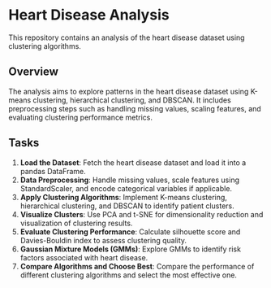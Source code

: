 # Heart Disease Analysis

This repository contains an analysis of the heart disease dataset using clustering algorithms.

## Overview

The analysis aims to explore patterns in the heart disease dataset using K-means clustering, hierarchical clustering, and DBSCAN. It includes preprocessing steps such as handling missing values, scaling features, and evaluating clustering performance metrics.

## Tasks

1. **Load the Dataset**: Fetch the heart disease dataset and load it into a pandas DataFrame.
2. **Data Preprocessing**: Handle missing values, scale features using StandardScaler, and encode categorical variables if applicable.
3. **Apply Clustering Algorithms**: Implement K-means clustering, hierarchical clustering, and DBSCAN to identify patient clusters.
4. **Visualize Clusters**: Use PCA and t-SNE for dimensionality reduction and visualization of clustering results.
5. **Evaluate Clustering Performance**: Calculate silhouette score and Davies-Bouldin index to assess clustering quality.
6. **Gaussian Mixture Models (GMMs)**: Explore GMMs to identify risk factors associated with heart disease.
7. **Compare Algorithms and Choose Best**: Compare the performance of different clustering algorithms and select the most effective one.
